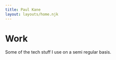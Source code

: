 ```yaml
---
title: Paul Kane
layout: layouts/home.njk
---
```

<h1 class="font-bold text-7xl">Work</h1>
<p class="text-xl mt-4">Some of the tech stuff I use on a semi regular basis.</p>